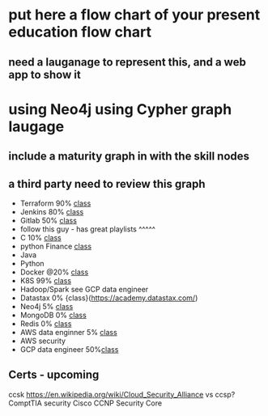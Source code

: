 # put here a flow chart of your present education flow chart
## need a lauganage to represent this, and a web app to show it

# using Neo4j using Cypher graph laugage
## include a maturity graph in with the skill nodes
##     a third party need to review this graph


* Terraform  90%   [class](https://www.youtube.com/playlist?list=PLtK75qxsQaMIHQOaDd0Zl_jOuu1m3vcWO)
* Jenkins   80%   [class](https://www.youtube.com/watch?v=89yWXXIOisk&list=PLhW3qG5bs-L_ZCOA4zNPSoGbnVQ-rp_dG)
* Gitlab    50%   [class](https://www.youtube.com/watch?v=eeXfb05ysg4&list=PLaFCDlD-mVOlnL0f9rl3jyOHNdHU--vlJ&index=7)
* follow this guy - has great playlists ^^^^^
* C   10%    [class](https://www.youtube.com/watch?v=UILNmv2kFMc&list=PLCNJWVn9MJuPtPyljb-hewNfwEGES2oIW)
* python Finance [class](https://classroom.udacity.com/courses/ud501/lessons/3975568860/concepts/46001736230923)
* Java  
* Python
* Docker @20%  [class](http://training.play-with-docker.com)
* K8S    99%  [class](https://courses.edx.org/courses/course-v1:LinuxFoundationX+LFS158x+1T2018/course/) 
* Hadoop/Spark   see GCP data engineer
* Datastax   0%   {class}(https://academy.datastax.com/)
* Neo4j    5%     [class](https://neo4j.com/developer/get-started/)
* MongoDB  0%    [class](https://university.mongodb.com/)
* Redis    0%    [class](https://www.youtube.com/watch?v=HNDtcXVo5ow&list=PLhW3qG5bs-L8n1fsiT8z_VnDhnUk4vaVq)
* AWS data enginner     5% [class](https://www.udemy.com/aws-big-data/learn/lecture/14148391?start=300)
* AWS security
* GCP data engineer     50%[class](https://www.udemy.com/gcp-data-engineer-and-cloud-architect)

## Certs - upcoming

ccsk https://en.wikipedia.org/wiki/Cloud_Security_Alliance   vs ccsp?
ComptTIA security
Cisco CCNP Security Core
